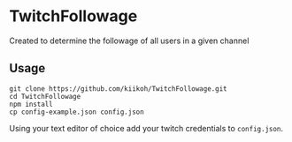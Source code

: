# TwitchFollowage

Created to determine the followage of all users in a given channel

## Usage
```
git clone https://github.com/kiikoh/TwitchFollowage.git
cd TwitchFollowage
npm install
cp config-example.json config.json
```

Using your text editor of choice add your twitch credentials to `config.json`.
